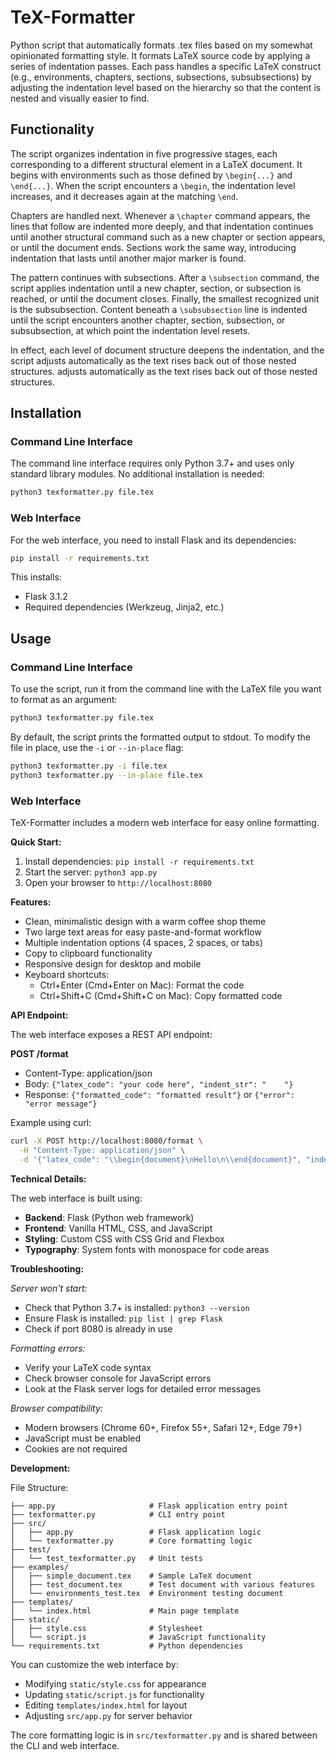 # TeX-Formatter

Python script that automatically formats .tex files based on my somewhat
opinionated formatting style. It formats LaTeX source code by applying a series
of indentation passes. Each pass handles a specific LaTeX construct (e.g.,
environments, chapters, sections, subsections, subsubsections) by adjusting the
indentation level based on the hierarchy so that the content is nested and
visually easier to find.

## Functionality

The script organizes indentation in five progressive stages, each corresponding
to a different structural element in a LaTeX document. It begins with environments
such as those defined by `\begin{...}` and `\end{...}`. When the script encounters
a `\begin`, the indentation level increases, and it decreases again at the matching
`\end`.  

Chapters are handled next. Whenever a `\chapter` command appears, the lines that
follow are indented more deeply, and that indentation continues until another
structural command such as a new chapter or section appears, or until the document
ends. Sections work the same way, introducing indentation that lasts until another
major marker is found.  

The pattern continues with subsections. After a `\subsection` command, the script
applies indentation until a new chapter, section, or subsection is reached, or
until the document closes. Finally, the smallest recognized unit is the
subsubsection. Content beneath a `\subsubsection` line is indented until the
script encounters another chapter, section, subsection, or subsubsection, at which
point the indentation level resets.  

In effect, each level of document structure deepens the indentation, and the script
adjusts automatically as the text rises back out of those nested structures. adjusts
automatically as the text rises back out of those nested structures.

## Installation

### Command Line Interface

The command line interface requires only Python 3.7+ and uses only standard library
modules. No additional installation is needed:

```bash
python3 texformatter.py file.tex
```

### Web Interface

For the web interface, you need to install Flask and its dependencies:

```bash
pip install -r requirements.txt
```

This installs:
- Flask 3.1.2
- Required dependencies (Werkzeug, Jinja2, etc.)

## Usage

### Command Line Interface

To use the script, run it from the command line with the LaTeX file you want to
format as an argument:

```bash
python3 texformatter.py file.tex
```

By default, the script prints the formatted output to stdout. To modify the file
in place, use the `-i` or `--in-place` flag:

```bash
python3 texformatter.py -i file.tex
python3 texformatter.py --in-place file.tex
```

### Web Interface

TeX-Formatter includes a modern web interface for easy online formatting.

**Quick Start:**
1. Install dependencies: `pip install -r requirements.txt`
2. Start the server: `python3 app.py`
3. Open your browser to `http://localhost:8080`

**Features:**
- Clean, minimalistic design with a warm coffee shop theme
- Two large text areas for easy paste-and-format workflow
- Multiple indentation options (4 spaces, 2 spaces, or tabs)
- Copy to clipboard functionality
- Responsive design for desktop and mobile
- Keyboard shortcuts:
  - Ctrl+Enter (Cmd+Enter on Mac): Format the code
  - Ctrl+Shift+C (Cmd+Shift+C on Mac): Copy formatted code

**API Endpoint:**

The web interface exposes a REST API endpoint:

**POST /format**
- Content-Type: application/json
- Body: `{"latex_code": "your code here", "indent_str": "    "}`
- Response: `{"formatted_code": "formatted result"}` or `{"error": "error message"}`

Example using curl:
```bash
curl -X POST http://localhost:8080/format \
  -H "Content-Type: application/json" \
  -d '{"latex_code": "\\begin{document}\nHello\n\\end{document}", "indent_str": "    "}'
```

**Technical Details:**

The web interface is built using:
- **Backend**: Flask (Python web framework)
- **Frontend**: Vanilla HTML, CSS, and JavaScript
- **Styling**: Custom CSS with CSS Grid and Flexbox
- **Typography**: System fonts with monospace for code areas

**Troubleshooting:**

*Server won't start:*
- Check that Python 3.7+ is installed: `python3 --version`
- Ensure Flask is installed: `pip list | grep Flask`
- Check if port 8080 is already in use

*Formatting errors:*
- Verify your LaTeX code syntax
- Check browser console for JavaScript errors
- Look at the Flask server logs for detailed error messages

*Browser compatibility:*
- Modern browsers (Chrome 60+, Firefox 55+, Safari 12+, Edge 79+)
- JavaScript must be enabled
- Cookies are not required

**Development:**

File Structure:
```
├── app.py                     # Flask application entry point
├── texformatter.py            # CLI entry point
├── src/
│   ├── app.py                 # Flask application logic
│   └── texformatter.py        # Core formatting logic
├── test/
│   └── test_texformatter.py   # Unit tests
├── examples/
│   ├── simple_document.tex    # Sample LaTeX document
│   ├── test_document.tex      # Test document with various features
│   └── environments_test.tex  # Environment testing document
├── templates/
│   └── index.html             # Main page template
├── static/
│   ├── style.css              # Stylesheet
│   └── script.js              # JavaScript functionality
└── requirements.txt           # Python dependencies
```

You can customize the web interface by:
- Modifying `static/style.css` for appearance
- Updating `static/script.js` for functionality
- Editing `templates/index.html` for layout
- Adjusting `src/app.py` for server behavior

The core formatting logic is in `src/texformatter.py` and is shared between the CLI and web interface.
